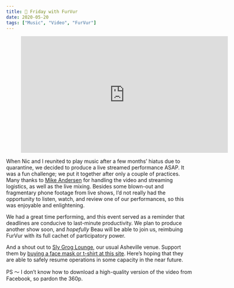```yaml
---
title: 🎵 Friday with FurVur
date: 2020-05-20
tags: ["Music", "Video", "FurVur"]
---
```


<figure class="video-embed" style="--aspect-ratio: 7 / 16;">
  <iframe width="560" height="315" src="https://www.youtube-nocookie.com/embed/MDJRViA-Yj0?rel=0" frameborder="0" allow="accelerometer; autoplay; encrypted-media; gyroscope; picture-in-picture" allowfullscreen></iframe>
</figure>

When Nic and I reunited to play music after a few months’ hiatus due to quarantine, we decided to produce a live streamed performance ASAP. It was a fun challenge; we put it together after only a couple of practices. Many thanks to [Mike Andersen](https://www.youtube.com/user/MikeAndersenPiano) for handling the video and streaming logistics, as well as the live mixing. Besides some blown-out and fragmentary phone footage from live shows, I’d not really had the opportunity to listen, watch, and review one of our performances, so this was enjoyable and enlightening.

We had a great time performing, and this event served as a reminder that deadlines are conducive to last-minute productivity. We plan to produce another show soon, and *hopefully* Beau will be able to join us, reimbuing FurVur with its full cachet of participatory power.

And a shout out to [Sly Grog Lounge](https://slygroglounge.com), our usual Asheville venue. Support them by [buying a face mask or t-shirt at this site](https://slygrog.square.site/). Here’s hoping that they are able to safely resume operations in some capacity in the near future.

PS 〜 I don’t know how to download a high-quality version of the video from Facebook, so pardon the 360p.
